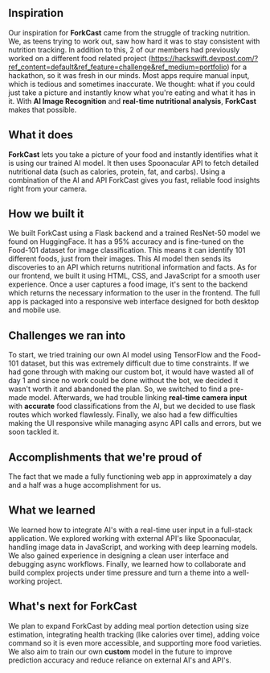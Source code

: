 ## Inspiration
Our inspiration for __ForkCast__ came from the struggle of tracking nutrition. We, as teens trying to work out, saw how hard it was to stay consistent with nutrition tracking. In addition to this, 2 of our members had previously worked on a different food related project (https://hackswift.devpost.com/?ref_content=default&ref_feature=challenge&ref_medium=portfolio) for a hackathon, so it was fresh in our minds. Most apps require manual input, which is tedious and sometimes inaccurate. We thought: what if you could just take a picture and instantly know what you're eating and what it has in it.  With **AI Image Recognition** and **real-time nutritional analysis**, __ForkCast__ makes that possible.
## What it does
**ForkCast** lets you take a picture of your food and instantly identifies what it is using our trained AI model. It then uses Spoonacular API to fetch detailed nutritional data (such as calories, protein, fat, and carbs). Using a combination of the AI and API ForkCast gives you fast, reliable food insights right from your camera. 
## How we built it
We built ForkCast using a Flask backend and a trained ResNet-50 model we found on HuggingFace. It has a 95% accuracy and is fine-tuned on the Food-101 dataset for image classification. This means it can identify 101 different foods, just from their images. This AI model then sends its discoveries to an API which returns nutritional information and facts. As for our frontend, we built it using HTML, CSS, and JavaScript for a smooth user experience. Once a user captures a food image, it's sent to the backend which returns the necessary information to the user in the frontend. The full app is packaged into a responsive web interface designed for both desktop and mobile use.
## Challenges we ran into
To start, we tried training our own AI model using TensorFlow and the Food-101 dataset, but this was extremely difficult due to time constraints. If we had gone through with making our custom bot, it would have wasted all of day 1 and since no work could be done without the bot, we decided it wasn't worth it and abandoned the plan. So, we switched to find a pre-made model. Afterwards, we had trouble linking **real-time camera input** with **accurate** food classifications from the AI, but we decided to use flask routes which worked flawlessly. Finally, we also had a few difficulties making the UI responsive while managing async API calls and errors, but we soon tackled it.
## Accomplishments that we're proud of
The fact that we made a fully functioning web app in approximately a day and a half was a huge accomplishment for us. 
## What we learned
We learned how to integrate AI's with a real-time user input in a full-stack application. We explored working with external API's like Spoonacular, handling image data in JavaScript, and working with deep learning models. We also gained experience in designing a clean user interface and debugging async workflows. Finally, we learned how to collaborate and build complex projects under time pressure and turn a theme into a well-working project.
## What's next for ForkCast
We plan to expand ForkCast by adding meal portion detection using size estimation, integrating health tracking (like calories over time), adding voice command so it is even more accessible, and supporting more food varieties. We also aim to train our own **custom** model in the future to improve prediction accuracy and reduce reliance on external AI's and API's. 
